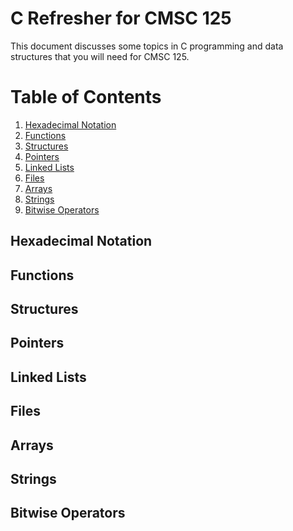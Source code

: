 # C Refresher for CMSC 125

This document discusses some topics in C programming and data structures that you will 
need for CMSC 125.

# Table of Contents

1. [Hexadecimal Notation](#hexadecimal-notation)
1. [Functions](#functions)
1. [Structures](#structures)
1. [Pointers](#pointers)
1. [Linked Lists](#linked-lists)
1. [Files](#files)
1. [Arrays](#arrays)
1. [Strings](#strings)
1. [Bitwise Operators](#bitwise-operators)

## Hexadecimal Notation

## Functions

## Structures

## Pointers

## Linked Lists

## Files

## Arrays

## Strings

## Bitwise Operators
